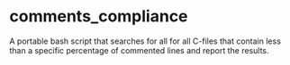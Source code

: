 # comments_compliance
A portable bash script that searches for all for all C-files that contain less than a specific percentage of commented lines and report the results.
